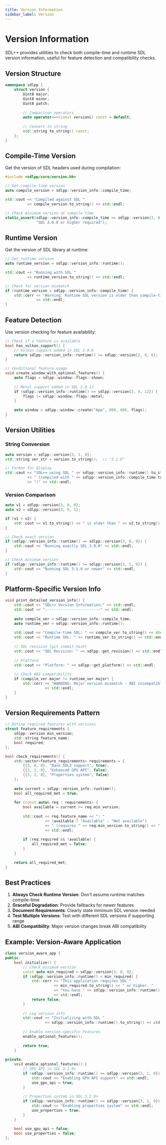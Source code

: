```yaml
---
title: Version Information
sidebar_label: Version
---
```


# Version Information

SDL++ provides utilities to check both compile-time and runtime SDL version information, useful for feature detection and compatibility checks.

## Version Structure

```cpp
namespace sdlpp {
    struct version {
        Uint8 major;
        Uint8 minor;
        Uint8 patch;
        
        // Comparison operators
        auto operator<=>(const version&) const = default;
        
        // Convert to string
        std::string to_string() const;
    };
}
```

## Compile-Time Version

Get the version of SDL headers used during compilation:

```cpp
#include <sdlpp/core/version.hh>

// Get compile-time version
auto compile_version = sdlpp::version_info::compile_time;

std::cout << "Compiled against SDL " 
          << compile_version.to_string() << std::endl;

// Check minimum version at compile time
static_assert(sdlpp::version_info::compile_time >= sdlpp::version{3, 0, 0},
              "SDL 3.0.0 or higher required");
```

## Runtime Version

Get the version of SDL library at runtime:

```cpp
// Get runtime version
auto runtime_version = sdlpp::version_info::runtime();

std::cout << "Running with SDL " 
          << runtime_version.to_string() << std::endl;

// Check for version mismatch
if (runtime_version < sdlpp::version_info::compile_time) {
    std::cerr << "Warning: Runtime SDL version is older than compile-time version" 
              << std::endl;
}
```

## Feature Detection

Use version checking for feature availability:

```cpp
// Check if a feature is available
bool has_vulkan_support() {
    // Vulkan support added in SDL 2.0.6
    return sdlpp::version_info::runtime() >= sdlpp::version{2, 0, 6};
}

// Conditional feature usage
void create_window_with_optional_features() {
    auto flags = sdlpp::window::flags::shown;
    
    // Metal support added in SDL 2.0.12
    if (sdlpp::version_info::runtime() >= sdlpp::version{2, 0, 12}) {
        flags |= sdlpp::window::flags::metal;
    }
    
    auto window = sdlpp::window::create("App", 800, 600, flags);
}
```

## Version Utilities

### String Conversion

```cpp
auto version = sdlpp::version{3, 1, 0};
std::string ver_str = version.to_string();  // "3.1.0"

// Format for display
std::cout << "SDL++ using SDL " << sdlpp::version_info::runtime().to_string() 
          << " (compiled with " << sdlpp::version_info::compile_time.to_string() 
          << ")" << std::endl;
```

### Version Comparison

```cpp
auto v1 = sdlpp::version{3, 0, 0};
auto v2 = sdlpp::version{3, 0, 1};

if (v1 < v2) {
    std::cout << v1.to_string() << " is older than " << v2.to_string() << std::endl;
}

// Check exact version
if (sdlpp::version_info::runtime() == sdlpp::version{3, 0, 0}) {
    std::cout << "Running exactly SDL 3.0.0" << std::endl;
}

// Check minimum version
if (sdlpp::version_info::runtime() >= sdlpp::version{3, 1, 0}) {
    std::cout << "Running SDL 3.1.0 or newer" << std::endl;
}
```

## Platform-Specific Version Info

```cpp
void print_detailed_version_info() {
    std::cout << "SDL++ Version Information:" << std::endl;
    std::cout << "-------------------------" << std::endl;
    
    auto compile_ver = sdlpp::version_info::compile_time;
    auto runtime_ver = sdlpp::version_info::runtime();
    
    std::cout << "Compile-time SDL: " << compile_ver.to_string() << std::endl;
    std::cout << "Runtime SDL: " << runtime_ver.to_string() << std::endl;
    
    // SDL revision (git commit hash)
    std::cout << "SDL Revision: " << sdlpp::get_revision() << std::endl;
    
    // Platform
    std::cout << "Platform: " << sdlpp::get_platform() << std::endl;
    
    // Check ABI compatibility
    if (compile_ver.major != runtime_ver.major) {
        std::cerr << "WARNING: Major version mismatch - ABI incompatible!" 
                  << std::endl;
    }
}
```

## Version Requirements Pattern

```cpp
// Define required features with versions
struct feature_requirements {
    sdlpp::version min_version;
    std::string feature_name;
    bool required;
};

bool check_requirements() {
    std::vector<feature_requirements> requirements = {
        {{3, 0, 0}, "Base SDL3 support", true},
        {{3, 1, 0}, "Enhanced GPU API", false},
        {{3, 2, 0}, "Properties system", false}
    };
    
    auto current = sdlpp::version_info::runtime();
    bool all_required_met = true;
    
    for (const auto& req : requirements) {
        bool available = current >= req.min_version;
        
        std::cout << req.feature_name << ": " 
                  << (available ? "Available" : "Not available")
                  << " (requires " << req.min_version.to_string() << ")"
                  << std::endl;
        
        if (req.required && !available) {
            all_required_met = false;
        }
    }
    
    return all_required_met;
}
```

## Best Practices

1. **Always Check Runtime Version**: Don't assume runtime matches compile-time
2. **Graceful Degradation**: Provide fallbacks for newer features
3. **Document Requirements**: Clearly state minimum SDL version needed
4. **Test Multiple Versions**: Test with different SDL versions if supporting range
5. **ABI Compatibility**: Major version changes break ABI compatibility

## Example: Version-Aware Application

```cpp
class version_aware_app {
public:
    bool initialize() {
        // Check minimum version
        const auto min_required = sdlpp::version{3, 0, 0};
        if (sdlpp::version_info::runtime() < min_required) {
            std::cerr << "This application requires SDL " 
                      << min_required.to_string() << " or higher. "
                      << "You have " << sdlpp::version_info::runtime().to_string() 
                      << std::endl;
            return false;
        }
        
        // Log version info
        std::cout << "Initializing with SDL " 
                  << sdlpp::version_info::runtime().to_string() << std::endl;
        
        // Enable version-specific features
        enable_optional_features();
        
        return true;
    }
    
private:
    void enable_optional_features() {
        // GPU API in SDL 3.1.0+
        if (sdlpp::version_info::runtime() >= sdlpp::version{3, 1, 0}) {
            std::cout << "Enabling GPU API support" << std::endl;
            use_gpu_api = true;
        }
        
        // Properties system in SDL 3.2.0+
        if (sdlpp::version_info::runtime() >= sdlpp::version{3, 2, 0}) {
            std::cout << "Enabling properties system" << std::endl;
            use_properties = true;
        }
    }
    
    bool use_gpu_api = false;
    bool use_properties = false;
};
```